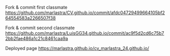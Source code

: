 Fork & commit first classmate
https://github.com/marlastra/CV.github.io/commit/afdc04729499664105bf264554583a2266507f38

Fork & commit second classmate
https://github.com/marlastra/LuisGG34.github.io/commit/ac9f5d2cd6c75b72bb2fae486a1c21c8461caa9a

Deployed page
https://marlastra.github.io/cv_marlastra_24.github.io/

